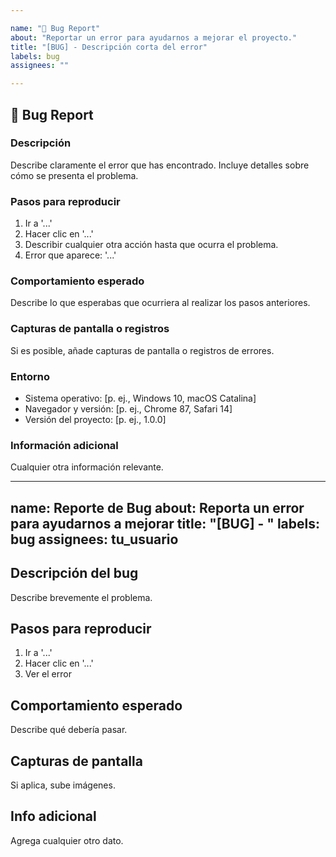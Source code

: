 ```yaml
---

name: "🐛 Bug Report"
about: "Reportar un error para ayudarnos a mejorar el proyecto."
title: "[BUG] - Descripción corta del error"
labels: bug
assignees: ""

---
```


## 🐛 Bug Report

### Descripción

Describe claramente el error que has encontrado. Incluye detalles sobre cómo se presenta el problema.

### Pasos para reproducir

1. Ir a '...'
2. Hacer clic en '...'
3. Describir cualquier otra acción hasta que ocurra el problema.
4. Error que aparece: '...'

### Comportamiento esperado

Describe lo que esperabas que ocurriera al realizar los pasos anteriores.

### Capturas de pantalla o registros

Si es posible, añade capturas de pantalla o registros de errores.

### Entorno

- Sistema operativo: [p. ej., Windows 10, macOS Catalina]
- Navegador y versión: [p. ej., Chrome 87, Safari 14]
- Versión del proyecto: [p. ej., 1.0.0]

### Información adicional

Cualquier otra información relevante.

---
name: Reporte de Bug
about: Reporta un error para ayudarnos a mejorar
title: "[BUG] - "
labels: bug
assignees: tu_usuario
---

## Descripción del bug
Describe brevemente el problema.

## Pasos para reproducir
1. Ir a '...'
2. Hacer clic en '...'
3. Ver el error

## Comportamiento esperado
Describe qué debería pasar.

## Capturas de pantalla
Si aplica, sube imágenes.

## Info adicional
Agrega cualquier otro dato.

